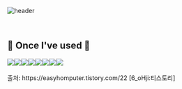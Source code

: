 <div align="left">
  
![header](https://capsule-render.vercel.app/api?type=waving&color=timeGradient&text=riseshinee&animation=twinkling&fontSize=35&fontAlignY=40&fontAlign=70&height=250)

<br>

## 🔨 Once I've used 🔨
<div style="display:flex; flex-direction:row;">
    <img src="https://img.shields.io/badge/javascript-F7DF1E?style=flat-square&logo=javascript&logoColor=black"> 
    <img src="https://img.shields.io/badge/Java-007396?style=for-the-badge&logo=Java&logoColor=white"> 
    <img src="https://img.shields.io/badge/Spring Boot-6DB33F?style=for-the-badge&logo=spring boot&logoColor=white">   
    <img src="https://img.shields.io/badge/NodeJS-339933?style=for-the-badge&logo=nodejs&logoColor=white"> 
    <br>
    <img src="https://img.shields.io/badge/mysql-4479A1?style=for-the-badge&logo=mysql&logoColor=white">
    <img src="https://img.shields.io/badge/firebase-FFCA28?style=for-the-badge&logo=firebase&logoColor=white">
    <img src="https://img.shields.io/badge/Amazon AWS-232F3E?style=for-the-badge&logo=amazon aws&logoColor=white"> 
    <img src="https://img.shields.io/badge/Amazon RDS-527FFF?style=for-the-badge&logo=amazon rds&logoColor=white">
    <br>
</div><br>
</div>
출처: https://easyhomputer.tistory.com/22 [6_oHji:티스토리]
